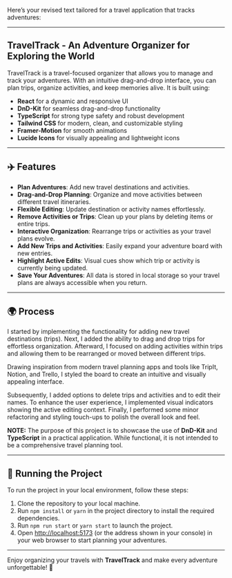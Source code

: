 Here’s your revised text tailored for a travel application that tracks adventures:

---

## TravelTrack - An Adventure Organizer for Exploring the World

TravelTrack is a travel-focused organizer that allows you to manage and track your adventures. With an intuitive drag-and-drop interface, you can plan trips, organize activities, and keep memories alive. It is built using:

- **React** for a dynamic and responsive UI
- **DnD-Kit** for seamless drag-and-drop functionality
- **TypeScript** for strong type safety and robust development
- **Tailwind CSS** for modern, clean, and customizable styling
- **Framer-Motion** for smooth animations
- **Lucide Icons** for visually appealing and lightweight icons

---

## ✈️ Features

- **Plan Adventures**: Add new travel destinations and activities.
- **Drag-and-Drop Planning**: Organize and move activities between different travel itineraries.
- **Flexible Editing**: Update destination or activity names effortlessly.
- **Remove Activities or Trips**: Clean up your plans by deleting items or entire trips.
- **Interactive Organization**: Rearrange trips or activities as your travel plans evolve.
- **Add New Trips and Activities**: Easily expand your adventure board with new entries.
- **Highlight Active Edits**: Visual cues show which trip or activity is currently being updated.
- **Save Your Adventures**: All data is stored in local storage so your travel plans are always accessible when you return.

---

## 🌍 Process

I started by implementing the functionality for adding new travel destinations (trips). Next, I added the ability to drag and drop trips for effortless organization. Afterward, I focused on adding activities within trips and allowing them to be rearranged or moved between different trips.

Drawing inspiration from modern travel planning apps and tools like TripIt, Notion, and Trello, I styled the board to create an intuitive and visually appealing interface.  

Subsequently, I added options to delete trips and activities and to edit their names. To enhance the user experience, I implemented visual indicators showing the active editing context. Finally, I performed some minor refactoring and styling touch-ups to polish the overall look and feel.

**NOTE:** The purpose of this project is to showcase the use of **DnD-Kit** and **TypeScript** in a practical application. While functional, it is not intended to be a comprehensive travel planning tool.

---

## 🚦 Running the Project

To run the project in your local environment, follow these steps:

1. Clone the repository to your local machine.
2. Run `npm install` or `yarn` in the project directory to install the required dependencies.
3. Run `npm run start` or `yarn start` to launch the project.
4. Open [http://localhost:5173](http://localhost:5173) (or the address shown in your console) in your web browser to start planning your adventures.

--- 

Enjoy organizing your travels with **TravelTrack** and make every adventure unforgettable! 🌟